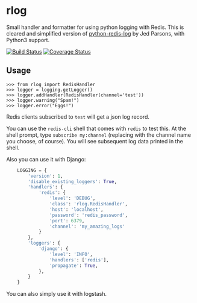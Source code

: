 rlog
====

Small handler and formatter for using python logging with Redis.
This is cleared and simplified version of [python-redis-log](https://github.com/jedp/python-redis-log
) by Jed Parsons, with Python3 support.

[![Build Status](https://travis-ci.org/lobziik/rlog.svg?branch=master)](https://travis-ci.org/lobziik/rlog)
[![Coverage Status](https://coveralls.io/repos/lobziik/rlog/badge.png?branch=master)](https://coveralls.io/r/lobziik/rlog?branch=master)


Usage
-----

    >>> from rlog import RedisHandler
    >>> logger = logging.getLogger()
    >>> logger.addHandler(RedisHandler(channel='test'))
    >>> logger.warning("Spam!")
    >>> logger.error("Eggs!")

Redis clients subscribed to ``test`` will get a json log record.

You can use the ``redis-cli`` shell that comes with ``redis`` to test this.  At
the shell prompt, type ``subscribe my:channel`` (replacing with the channel
name you choose, of course).  You will see subsequent log data printed in the
shell.


Also you can use it with Django:
```Python
    LOGGING = {
        'version': 1,
        'disable_existing_loggers': True,
        'handlers': {
            'redis': {
                'level': 'DEBUG',
                'class': 'rlog.RedisHandler',
                'host': 'localhost',
                'password': 'redis_password',
                'port': 6379,
                'channel': 'my_amazing_logs'
            }
        },
        'loggers': {
            'django': {
                'level': 'INFO',
                'handlers': ['redis'],
                'propagate': True,
            },
        }
    }
```

You can also simply use it with logstash.
